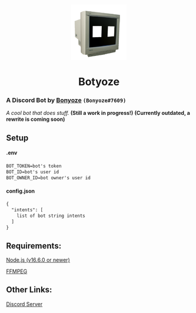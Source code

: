 <p align="center"><img width="150" height="150" src="https://raw.githubusercontent.com/Bonyoze/discordjs-botyoze/main/src/assets/bot_icon.png"></p>
<h1 align="center">Botyoze</h1>

### A Discord Bot by [Bonyoze](https://github.com/bonyoze) `(Bonyoze#7609)`

*A cool bot that does stuff.* **(Still a work in progress!)** **(Currently outdated, a rewrite is coming soon)**

## Setup

#### .env
```
BOT_TOKEN=bot's token
BOT_ID=bot's user id
BOT_OWNER_ID=bot owner's user id
```

#### config.json
```
{
  "intents": [
    list of bot string intents
  ]
}
```

## Requirements:
[Node.js (v16.6.0 or newer)](https://nodejs.org)

[FFMPEG](https://ffmpeg.org/download.html)

## Other Links:
[Discord Server](https://discord.gg/hnf57sjJDP)
